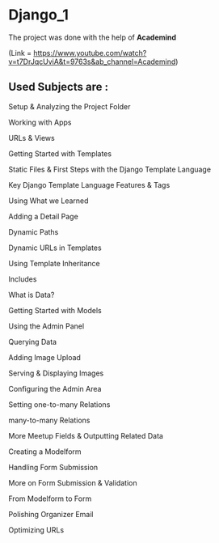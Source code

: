 # Django_1

The project was done with the help of **Academind**

(Link = https://www.youtube.com/watch?v=t7DrJqcUviA&t=9763s&ab_channel=Academind)

Used Subjects are :
---
  Setup & Analyzing the Project Folder
  
  Working with Apps 
  
  URLs & Views 
  
  Getting Started with Templates 
  
  Static Files & First Steps with the Django Template Language 
  
  Key Django Template Language Features & Tags 
  
  Using What we Learned 
  
  Adding a Detail Page 
  
  Dynamic Paths 
  
  Dynamic URLs in Templates 
  
  Using Template Inheritance
  
  Includes 
  
  What is Data? 
  
  Getting Started with Models 
  
  Using the Admin Panel
  
  Querying Data 
  
  Adding Image Upload 
  
  Serving & Displaying Images 
  
  Configuring the Admin Area 
  
  Setting one-to-many Relations
  
  many-to-many Relations 
  
  More Meetup Fields & Outputting Related Data 
  
  Creating a Modelform 
  
  Handling Form Submission 
  
  More on Form Submission & Validation 
  
  From Modelform to Form 
  
  Polishing Organizer Email
  
  Optimizing URLs 
